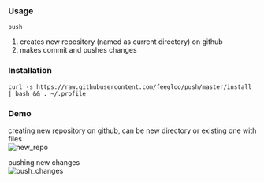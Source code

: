 ### Usage

`push`

1. creates new repository (named as current directory) on github  <br>
2. makes commit and pushes changes

### Installation

`curl -s https://raw.githubusercontent.com/feegloo/push/master/install | bash && . ~/.profile`

### Demo

creating new repository on github, can be new directory or existing one with files <br>
![new_repo](https://user-images.githubusercontent.com/7686877/63420228-8fa03580-c406-11e9-960d-e6fa380162e6.png)

pushing new changes <br>
![push_changes](https://user-images.githubusercontent.com/7686877/63420199-81eab000-c406-11e9-8ce3-4907ed3fb089.png)


